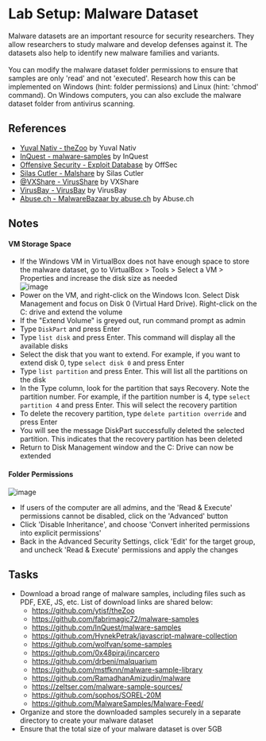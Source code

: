 # Lab Setup: Malware Dataset
Malware datasets are an important resource for security researchers. They allow researchers to study malware and develop defenses against it. The datasets also help to identify new malware families and variants.
<br/>
<br/>
You can modify the malware dataset folder permissions to ensure that samples are only 'read' and not 'executed'. Research how this can be implemented on Windows (hint: folder permissions) and Linux (hint: 'chmod' command).
On Windows computers, you can also exclude the malware dataset folder from antivirus scanning.

## References
- [Yuval Nativ - theZoo](https://github.com/ytisf/theZoo) by Yuval Nativ
- [InQuest - malware-samples](https://github.com/InQuest/malware-samples) by InQuest
- [Offensive Security - Exploit Database](https://www.exploit-db.com/) by OffSec
- [Silas Cutler - Malshare](https://malshare.com/) by Silas Cutler
- [@VXShare - VirusShare](https://virusshare.com/) by VXShare
- [VirusBay - VirusBay](https://beta.virusbay.io/) by VirusBay
- [Abuse.ch - MalwareBazaar by abuse.ch](https://bazaar.abuse.ch/browse/) by Abuse.ch


## Notes
#### VM Storage Space
- If the Windows VM in VirtualBox does not have enough space to store the malware dataset, go to VirtualBox > Tools > Select a VM > Properties and increase the disk size as needed <br/>
  ![image](https://github.com/user-attachments/assets/0ee676bd-0afa-42b7-bb36-a2b65916bac3)
- Power on the VM, and right-click on the Windows Icon. Select Disk Management and focus on Disk 0 (Virtual Hard Drive). Right-click on the C: drive and extend the volume
- If the "Extend Volume" is greyed out, run command prompt as admin 
- Type `DiskPart` and press Enter
- Type `list disk` and press Enter. This command will display all the available disks
- Select the disk that you want to extend. For example, if you want to extend disk 0, type `select disk 0` and press Enter
- Type `list partition` and press Enter. This will list all the partitions on the disk
- In the Type column, look for the partition that says Recovery. Note the partition number. For example, if the partition number is 4, type `select partition 4` and press Enter. This will select the recovery partition
- To delete the recovery partition, type `delete partition override` and press Enter
- You will see the message DiskPart successfully deleted the selected partition. This indicates that the recovery partition has been deleted
- Return to Disk Management window and the C: Drive can now be extended

#### Folder Permissions
![image](https://github.com/user-attachments/assets/a669f893-8c92-4bce-95ce-7494680ce9a9)
- If users of the computer are all admins, and the 'Read & Execute' permissions cannot be disabled, click on the 'Advanced' button
- Click 'Disable Inheritance', and choose 'Convert inherited permissions into explicit permissions'
- Back in the Advanced Security Settings, click 'Edit' for the target group, and uncheck 'Read & Execute' permissions and apply the changes



## Tasks
- Download a broad range of malware samples, including files such as PDF, EXE, JS, etc. List of download links are shared below:
  - https://github.com/ytisf/theZoo
  - https://github.com/fabrimagic72/malware-samples
  - https://github.com/InQuest/malware-samples
  - https://github.com/HynekPetrak/javascript-malware-collection
  - https://github.com/wolfvan/some-samples
  - https://github.com/0x48piraj/incarcero
  - https://github.com/drbeni/malquarium
  - https://github.com/mstfknn/malware-sample-library
  - https://github.com/RamadhanAmizudin/malware
  - https://zeltser.com/malware-sample-sources/
  - https://github.com/sophos/SOREL-20M
  - https://github.com/MalwareSamples/Malware-Feed/
- Organize and store the downloaded samples securely in a separate directory to create your malware dataset
- Ensure that the total size of your malware dataset is over 5GB
